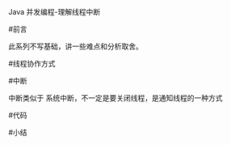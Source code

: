 Java 并发编程-理解线程中断

#前言

此系列不写基础，讲一些难点和分析取舍。


#线程协作方式

#中断

中断类似于 系统中断，不一定是要关闭线程，是通知线程的一种方式

#代码

#小结


